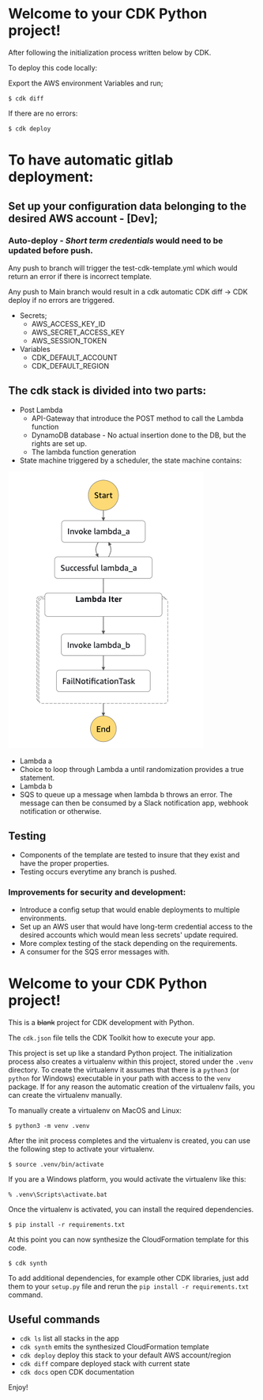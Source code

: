 # Welcome to your CDK Python project!
After following the initialization process written below by CDK.

To deploy this code locally: 

Export the AWS environment Variables and run;

```
$ cdk diff
```
If there are no errors:

```
$ cdk deploy 
```


# To have automatic gitlab deployment:

## Set up your configuration data belonging to the desired AWS account - [Dev];
### Auto-deploy - *Short term credentials* would need to be updated before push.
Any push to branch will trigger the test-cdk-template.yml which would return an error if there is incorrect template.

Any push to Main branch would result in a cdk automatic CDK diff -> CDK deploy if no errors are triggered.

  * Secrets;
    * AWS_ACCESS_KEY_ID
    * AWS_SECRET_ACCESS_KEY
    * AWS_SESSION_TOKEN
  * Variables
    * CDK_DEFAULT_ACCOUNT
    * CDK_DEFAULT_REGION
## The cdk stack is divided into two parts: 
* Post Lambda 
  * API-Gateway that introduce the POST method to call the Lambda function
  * DynamoDB database - No actual insertion done to the DB, but the rights are set up.
  * The lambda function generation
* State machine triggered by a scheduler, the state machine contains:

![img.png](img.png)
  * Lambda a 
  * Choice to loop through Lambda a until randomization provides a true statement.
  * Lambda b 
  * SQS to queue up a message when lambda b throws an error. The message can then be consumed by a Slack notification app, webhook notification or otherwise.

## Testing
* Components of the template are tested to insure that they exist and have the proper properties.
* Testing occurs everytime any branch is pushed.

### Improvements for security and development:
* Introduce a config setup that would enable deployments to multiple environments.
* Set up an AWS user that would have long-term credential access to the desired accounts which would mean less secrets' update required.
* More complex testing of the stack depending on the requirements. 
* A consumer for the SQS error messages with.

#
# Welcome to your CDK Python project!

This is a ~~blank~~ project for CDK development with Python.

The `cdk.json` file tells the CDK Toolkit how to execute your app.

This project is set up like a standard Python project.  The initialization
process also creates a virtualenv within this project, stored under the `.venv`
directory.  To create the virtualenv it assumes that there is a `python3`
(or `python` for Windows) executable in your path with access to the `venv`
package. If for any reason the automatic creation of the virtualenv fails,
you can create the virtualenv manually.

To manually create a virtualenv on MacOS and Linux:

```
$ python3 -m venv .venv
```

After the init process completes and the virtualenv is created, you can use the following
step to activate your virtualenv.

```
$ source .venv/bin/activate
```

If you are a Windows platform, you would activate the virtualenv like this:

```
% .venv\Scripts\activate.bat
```

Once the virtualenv is activated, you can install the required dependencies.

```
$ pip install -r requirements.txt
```

At this point you can now synthesize the CloudFormation template for this code.

```
$ cdk synth
```

To add additional dependencies, for example other CDK libraries, just add
them to your `setup.py` file and rerun the `pip install -r requirements.txt`
command.

## Useful commands

* `cdk ls`          list all stacks in the app
* `cdk synth`       emits the synthesized CloudFormation template
* `cdk deploy`      deploy this stack to your default AWS account/region
* `cdk diff`        compare deployed stack with current state
* `cdk docs`        open CDK documentation

Enjoy!
